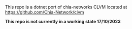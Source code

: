 This repo is a dotnet port of chia-networks CLVM located at https://github.com/Chia-Network/clvm

**This repo is not currently in a working state 17/10/2023**

